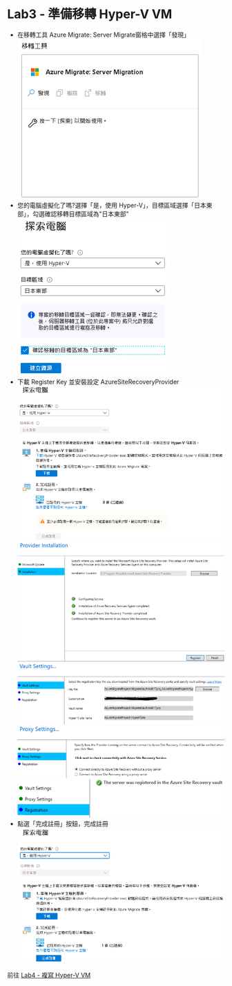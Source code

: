 # Lab3 - 準備移轉 Hyper-V VM

- 在移轉工具 Azure Migrate: Server Migrate窗格中選擇「發現」<br>
![GITHUB](https://github.com/BrianHsing/Azure-Migrate/blob/master/hyper-v/image/migrateDiscovery.PNG "migrateDiscovery")<br>
- 您的電腦虛擬化了嗎?選擇「是，使用 Hyper-V」，目標區域選擇「日本東部」，勾選確認移轉目標區域為"日本東部"<br>
![GITHUB](https://github.com/BrianHsing/Azure-Migrate/blob/master/hyper-v/image/migrateCreateResorce.PNG "migrateCreateResorce")<br>
- 下載 Register Key 並安裝設定 AzureSiteRecoveryProvider<br>
![GITHUB](https://github.com/BrianHsing/Azure-Migrate/blob/master/hyper-v/image/migrateDownload.PNG "migrateDownload")<br>
![GITHUB](https://github.com/BrianHsing/Azure-Migrate/blob/master/hyper-v/image/migrateInstall.PNG "migrateInstall")<br>
![GITHUB](https://github.com/BrianHsing/Azure-Migrate/blob/master/hyper-v/image/migrateRegister.PNG "migrateRegister")<br>
![GITHUB](https://github.com/BrianHsing/Azure-Migrate/blob/master/hyper-v/image/migrateNonproxy.PNG "migrateNonproxy")<br>
![GITHUB](https://github.com/BrianHsing/Azure-Migrate/blob/master/hyper-v/image/migrateFinish.PNG "migrateFinish")<br>
- 點選「完成註冊」按鈕，完成註冊<br>
![GITHUB](https://github.com/BrianHsing/Azure-Migrate/blob/master/hyper-v/image/migrateFinishenroll.PNG "migrateFinishenroll")<br>

前往 [Lab4 - 複寫 Hyper-V VM](https://github.com/BrianHsing/Azure-Migrate/blob/master/hyper-v/Lab4.md)<br>